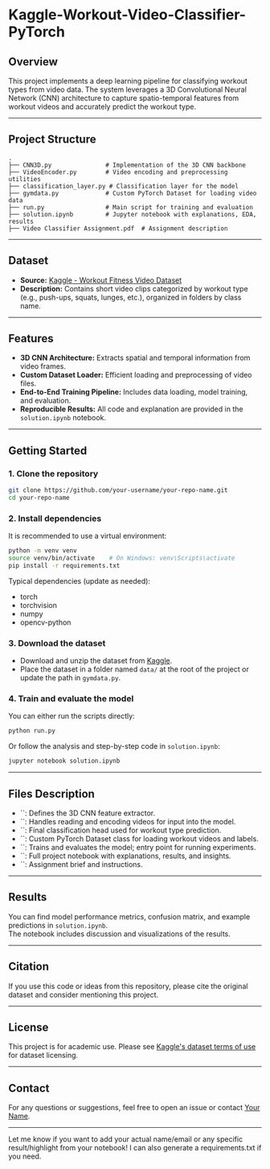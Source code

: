 # Kaggle-Workout-Video-Classifier-PyTorch

## Overview

This project implements a deep learning pipeline for classifying workout types from video data. The system leverages a 3D Convolutional Neural Network (CNN) architecture to capture spatio-temporal features from workout videos and accurately predict the workout type.


---

## Project Structure

```
.
├── CNN3D.py               # Implementation of the 3D CNN backbone
├── VideoEncoder.py        # Video encoding and preprocessing utilities
├── classification_layer.py # Classification layer for the model
├── gymdata.py             # Custom PyTorch Dataset for loading video data
├── run.py                 # Main script for training and evaluation
├── solution.ipynb         # Jupyter notebook with explanations, EDA, results
├── Video Classifier Assignment.pdf  # Assignment description
```

---

## Dataset

- **Source:** [Kaggle - Workout Fitness Video Dataset](https://www.kaggle.com/datasets/hasyimabdillah/workoutfitness-video/data)
- **Description:** Contains short video clips categorized by workout type (e.g., push-ups, squats, lunges, etc.), organized in folders by class name.

---

## Features

- **3D CNN Architecture:** Extracts spatial and temporal information from video frames.
- **Custom Dataset Loader:** Efficient loading and preprocessing of video files.
- **End-to-End Training Pipeline:** Includes data loading, model training, and evaluation.
- **Reproducible Results:** All code and explanation are provided in the `solution.ipynb` notebook.

---

## Getting Started

### 1. Clone the repository

```bash
git clone https://github.com/your-username/your-repo-name.git
cd your-repo-name
```

### 2. Install dependencies

It is recommended to use a virtual environment:

```bash
python -m venv venv
source venv/bin/activate    # On Windows: venv\Scripts\activate
pip install -r requirements.txt
```

Typical dependencies (update as needed):

- torch
- torchvision
- numpy
- opencv-python

### 3. Download the dataset

- Download and unzip the dataset from [Kaggle](https://www.kaggle.com/datasets/hasyimabdillah/workoutfitness-video/data).
- Place the dataset in a folder named `data/` at the root of the project or update the path in `gymdata.py`.

### 4. Train and evaluate the model

You can either run the scripts directly:

```bash
python run.py
```

Or follow the analysis and step-by-step code in `solution.ipynb`:

```bash
jupyter notebook solution.ipynb
```

---

## Files Description

- ``: Defines the 3D CNN feature extractor.
- ``: Handles reading and encoding videos for input into the model.
- ``: Final classification head used for workout type prediction.
- ``: Custom PyTorch Dataset class for loading workout videos and labels.
- ``: Trains and evaluates the model; entry point for running experiments.
- ``: Full project notebook with explanations, results, and insights.
- ``: Assignment brief and instructions.

---

## Results

You can find model performance metrics, confusion matrix, and example predictions in `solution.ipynb`.\
The notebook includes discussion and visualizations of the results.

---

## Citation

If you use this code or ideas from this repository, please cite the original dataset and consider mentioning this project.

---

## License

This project is for academic use. Please see [Kaggle's dataset terms of use](https://www.kaggle.com/datasets/hasyimabdillah/workoutfitness-video/data) for dataset licensing.

---

## Contact

For any questions or suggestions, feel free to open an issue or contact [Your Name](mailto\:your.email@example.com).

---

Let me know if you want to add your actual name/email or any specific result/highlight from your notebook! I can also generate a requirements.txt if you need.


